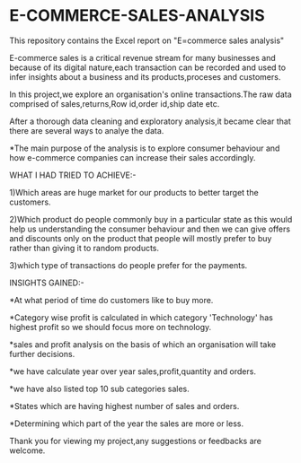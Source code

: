 # E-COMMERCE-SALES-ANALYSIS
This repository contains the Excel report on "E=commerce sales analysis"

E-commerce sales is a critical revenue stream for many businesses and because of its digital nature,each transaction can be recorded and used to infer insights about a business and its products,proceses and customers.

In this project,we explore an organisation's online transactions.The raw data comprised of sales,returns,Row id,order id,ship date etc.

After a thorough data cleaning and exploratory analysis,it became clear that there are several ways to analye the data.

*The main purpose of the analysis is to explore consumer behaviour and how e-commerce companies can increase their sales accordingly.

WHAT I HAD TRIED TO ACHIEVE:-

1)Which areas are huge market for our products to better target the customers.

2)Which product do people commonly buy in a particular state as this would help us understanding the consumer behaviour and then we can give offers and discounts only on the product that people will mostly prefer to buy rather than giving it to random products.

3)which type of transactions do people prefer for the payments.

INSIGHTS GAINED:-

*At what period of time do customers like to buy more.

*Category wise profit is calculated in which category 'Technology' has highest profit so we should focus more on technology.

*sales and profit analysis on the basis of which an organisation will take further decisions.

*we have calculate year over year sales,profit,quantity and orders.

*we have also listed top 10 sub categories sales.

*States which are having highest number of sales and orders.

*Determining which part of the year the sales are more or less.

Thank you for viewing my project,any suggestions or feedbacks are welcome.
